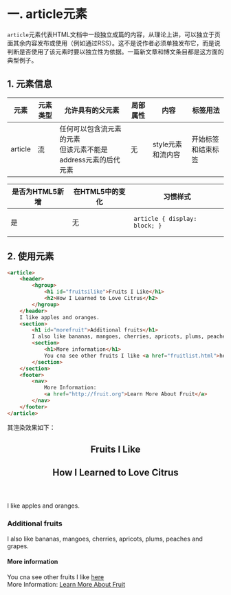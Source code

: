 # 一. article元素

`article`元素代表HTML文档中一段独立成篇的内容，从理论上讲，可以独立于页面其余内容发布或使用（例如通过RSS）。这不是说作者必须单独发布它，而是说判断是否使用了该元素时要以独立性为依据。一篇新文章和博文条目都是这方面的典型例子。

## 1. 元素信息

| 元素    | 元素类型 | 允许具有的父元素                                             | 局部属性 | 内容              | 标签用法           |
| ------- | -------- | ------------------------------------------------------------ | -------- | ----------------- | ------------------ |
| article | 流       | 任何可以包含流元素的元素<br />但该元素不能是address元素的后代元素 | 无       | style元素和流内容 | 开始标签和结束标签 |

| 是否为HTML5新增 | 在HTML5中的变化 | 习惯样式                                            |
| --------------- | --------------- | --------------------------------------------------- |
| 是              | 无              | <pre><code>article { display: block; }</code></pre> |

## 2. 使用元素

```html
<article>
    <header>
        <hgroup>
            <h1 id="fruitsilike">Fruits I Like</h1>
            <h2>How I Learned to Love Citrus</h2>
        </hgroup>
    </header>
    I like apples and oranges.
    <section>
        <h1 id="morefruit">Additional fruits</h1>
        I also like bananas, mangoes, cherries, apricots, plums, peaches and grapes.
        <section>
            <h1>More information</h1>
            You cna see other fruits I like <a href="fruitlist.html">here</a>
        </section>
    </section>
    <footer>
        <nav>
            More Information:
            <a href="http://fruit.org">Learn More About Fruit</a>
        </nav>
    </footer>
</article>
```

其渲染效果如下：

<article>
    <header>
        <hgroup>
            <h1 id="fruitsilike">Fruits I Like</h1>
            <h2>How I Learned to Love Citrus</h2>
        </hgroup>
    </header>
    I like apples and oranges.
    <section>
        <h1 id="morefruit">Additional fruits</h1>
        I also like bananas, mangoes, cherries, apricots, plums, peaches and grapes.
        <section>
            <h1>More information</h1>
            You cna see other fruits I like <a href="fruitlist.html">here</a>
        </section>
    </section>
    <footer>
        <nav>
            More Information:
            <a href="http://fruit.org">Learn More About Fruit</a>
        </nav>
    </footer>
</article>